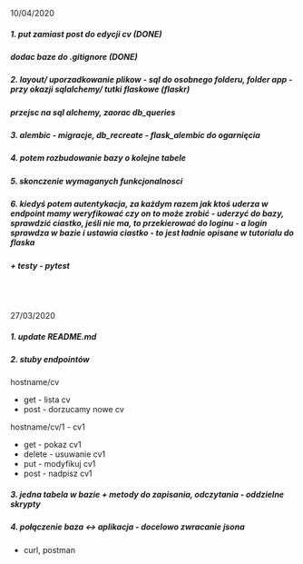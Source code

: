 10/04/2020

##### 1. put zamiast post do edycji cv (DONE)
##### dodac baze do .gitignore (DONE)

##### 2. layout/ uporzadkowanie plikow - sql do osobnego folderu, folder app - przy okazji sqlalchemy/ tutki flaskowe (flaskr)
##### przejsc na sql alchemy, zaorac db_queries

##### 3. alembic - migracje, db_recreate - flask_alembic do ogarnięcia

##### 4. potem rozbudowanie bazy o kolejne tabele

##### 5. skonczenie wymaganych funkcjonalnosci

##### 6. kiedyś potem autentykacja, za każdym razem jak ktoś uderza w endpoint mamy weryfikować czy on to może zrobić - uderzyć do bazy, sprawdzić ciastko, jeśli nie ma, to przekierować do loginu - a login sprawdza w bazie i ustawia ciastko - to jest ładnie opisane w tutorialu do flaska

##### + testy - pytest

<br><br>



27/03/2020

##### 1. update README.md

##### 2. stuby endpointów

hostname/cv 
- get - lista cv
- post - dorzucamy nowe cv

hostname/cv/1 - cv1
- get - pokaz cv1
- delete - usuwanie cv1
- put - modyfikuj cv1
- post - nadpisz cv1

##### 3. jedna tabela w bazie + metody do zapisania, odczytania - oddzielne skrypty

##### 4. połączenie baza <-> aplikacja - docelowo zwracanie jsona
- curl, postman

